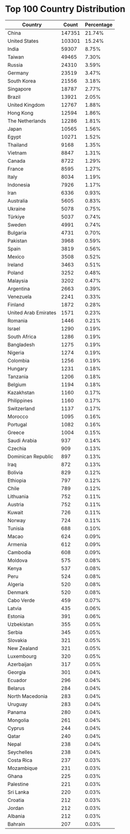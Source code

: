 # Top 100 Country Distribution
| Country | Count | Percentage |
|----|----|----|
| China | 147351 | 21.74% |
| United States | 103301 | 15.24% |
| India | 59307 | 8.75% |
| Taiwan | 49465 | 7.30% |
| Russia | 24310 | 3.59% |
| Germany | 23519 | 3.47% |
| South Korea | 21556 | 3.18% |
| Singapore | 18787 | 2.77% |
| Brazil | 13921 | 2.05% |
| United Kingdom | 12767 | 1.88% |
| Hong Kong | 12594 | 1.86% |
| The Netherlands | 12286 | 1.81% |
| Japan | 10565 | 1.56% |
| Egypt | 10271 | 1.52% |
| Thailand | 9168 | 1.35% |
| Vietnam | 8847 | 1.31% |
| Canada | 8722 | 1.29% |
| France | 8595 | 1.27% |
| Italy | 8034 | 1.19% |
| Indonesia | 7926 | 1.17% |
| Iran | 6336 | 0.93% |
| Australia | 5605 | 0.83% |
| Ukraine | 5078 | 0.75% |
| Türkiye | 5037 | 0.74% |
| Sweden | 4991 | 0.74% |
| Bulgaria | 4731 | 0.70% |
| Pakistan | 3968 | 0.59% |
| Spain | 3819 | 0.56% |
| Mexico | 3508 | 0.52% |
| Ireland | 3463 | 0.51% |
| Poland | 3252 | 0.48% |
| Malaysia | 3202 | 0.47% |
| Argentina | 2663 | 0.39% |
| Venezuela | 2241 | 0.33% |
| Finland | 1872 | 0.28% |
| United Arab Emirates | 1571 | 0.23% |
| Romania | 1446 | 0.21% |
| Israel | 1290 | 0.19% |
| South Africa | 1286 | 0.19% |
| Bangladesh | 1275 | 0.19% |
| Nigeria | 1274 | 0.19% |
| Colombia | 1256 | 0.19% |
| Hungary | 1231 | 0.18% |
| Tanzania | 1206 | 0.18% |
| Belgium | 1194 | 0.18% |
| Kazakhstan | 1160 | 0.17% |
| Philippines | 1160 | 0.17% |
| Switzerland | 1137 | 0.17% |
| Morocco | 1095 | 0.16% |
| Portugal | 1082 | 0.16% |
| Greece | 1004 | 0.15% |
| Saudi Arabia | 937 | 0.14% |
| Czechia | 909 | 0.13% |
| Dominican Republic | 897 | 0.13% |
| Iraq | 872 | 0.13% |
| Bolivia | 829 | 0.12% |
| Ethiopia | 797 | 0.12% |
| Chile | 789 | 0.12% |
| Lithuania | 752 | 0.11% |
| Austria | 752 | 0.11% |
| Kuwait | 726 | 0.11% |
| Norway | 724 | 0.11% |
| Tunisia | 688 | 0.10% |
| Macao | 624 | 0.09% |
| Armenia | 612 | 0.09% |
| Cambodia | 608 | 0.09% |
| Moldova | 575 | 0.08% |
| Kenya | 537 | 0.08% |
| Peru | 524 | 0.08% |
| Algeria | 520 | 0.08% |
| Denmark | 520 | 0.08% |
| Cabo Verde | 459 | 0.07% |
| Latvia | 435 | 0.06% |
| Estonia | 391 | 0.06% |
| Uzbekistan | 355 | 0.05% |
| Serbia | 345 | 0.05% |
| Slovakia | 321 | 0.05% |
| New Zealand | 321 | 0.05% |
| Luxembourg | 320 | 0.05% |
| Azerbaijan | 317 | 0.05% |
| Georgia | 301 | 0.04% |
| Ecuador | 296 | 0.04% |
| Belarus | 284 | 0.04% |
| North Macedonia | 283 | 0.04% |
| Uruguay | 283 | 0.04% |
| Panama | 280 | 0.04% |
| Mongolia | 261 | 0.04% |
| Cyprus | 244 | 0.04% |
| Qatar | 240 | 0.04% |
| Nepal | 238 | 0.04% |
| Seychelles | 238 | 0.04% |
| Costa Rica | 237 | 0.03% |
| Mozambique | 231 | 0.03% |
| Ghana | 225 | 0.03% |
| Palestine | 221 | 0.03% |
| Sri Lanka | 220 | 0.03% |
| Croatia | 212 | 0.03% |
| Jordan | 212 | 0.03% |
| Albania | 212 | 0.03% |
| Bahrain | 207 | 0.03% |
